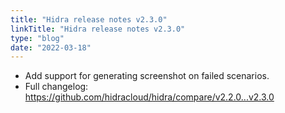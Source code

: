 ```yaml
---
title: "Hidra release notes v2.3.0"
linkTitle: "Hidra release notes v2.3.0"
type: "blog"
date: "2022-03-18"
---
```


- Add support for generating screenshot on failed scenarios.
- Full changelog: https://github.com/hidracloud/hidra/compare/v2.2.0...v2.3.0
